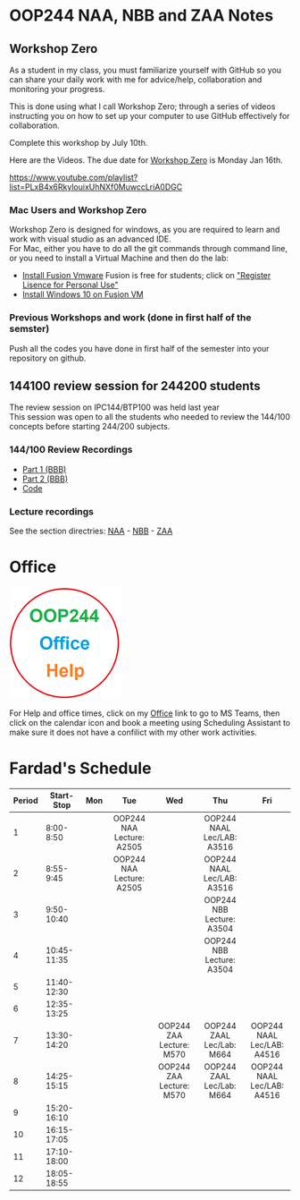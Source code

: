 # OOP244 NAA, NBB and ZAA Notes


## Workshop Zero
As a student in my class, you must familiarize yourself with GitHub so you can share your daily work with me for advice/help, collaboration and monitoring your progress. 

This is done using what I call Workshop Zero; through a series of videos instructing you on how to set up your computer to use GitHub effectively for collaboration.
 
Complete this workshop by July 10th.

Here are the Videos. The due date for [Workshop Zero](https://www.youtube.com/playlist?list=PLxB4x6RkylouixUhNXf0MuwccLriA0DGC) is Monday Jan 16th.

https://www.youtube.com/playlist?list=PLxB4x6RkylouixUhNXf0MuwccLriA0DGC

### Mac Users and Workshop Zero
Workshop Zero is designed for windows, as you are required to learn and work with visual studio as an advanced IDE.<br />
For Mac, either you have to do all the git commands through command line, or you need to install a Virtual Machine and then do the lab:
- [Install Fusion Vmware](https://www.vmware.com/ca/products/fusion/fusion-evaluation.html) Fusion is free for students; click on ["Register Lisence for Personal Use"](https://customerconnect.vmware.com/web/vmware/evalcenter?p=fusion-player-personal) 
- [Install Windows 10 on Fusion VM](https://www.groovypost.com/howto/create-custom-virtual-machine-vmware-fusion/)

### Previous Workshops and work (done in first half of the semster)

Push all the codes you have done in first half of the semester into your repository on github.

## 144100 review session  for 244200 students
The review session on IPC144/BTP100 was held last year<br />
This session was open to all the students who needed to review the 144/100 concepts before starting 244/200 subjects.<br />


### 144/100 Review Recordings

- [Part 1 (BBB)](https://recordings.rna2.blindsidenetworks.com/senecacollege/142746f4e9d27ffabde29661522c53351062c6d5-1652708621059/capture/)
- [Part 2 (BBB)](https://recordings.rna2.blindsidenetworks.com/senecacollege/142746f4e9d27ffabde29661522c53351062c6d5-1652719820097/capture/)
- [Code](144100Review/Code/)

### Lecture recordings
See the section directries: <a href="NAA/README.md" target="_blank">NAA</a> - <a href="NBB/README.md" target="_blank">NBB</a> - <a href="ZAA/README.md" target="_blank">ZAA</a>

# Office
[![Fardad Office](images/244Office.png)](https://teams.microsoft.com/l/channel/19%3aVPwdlcFX6UVD-3Rm_mrQt3qjO_lBKOEbisgwKSFK0Ls1%40thread.tacv2/General?groupId=a0cd7d51-8588-4fab-9ae0-7e08821c232b&tenantId=eb34f74a-58e7-4a8b-9e59-433e4c412757)

For Help and office times, click on my  [Office](https://teams.microsoft.com/l/channel/19%3adWp8NHtKn8C43A1EsfN70Dkxi00NNSdWT5H_5RzVDI41%40thread.tacv2/General?groupId=c8867f6e-1fdd-4571-851b-6f5907940a53&tenantId=eb34f74a-58e7-4a8b-9e59-433e4c412757)  link to go to MS Teams, then click on the calendar icon and book a meeting using Scheduling Assistant to make sure it does not have a confilict with my other work activities.

# Fardad's Schedule
| Period | Start-Stop  | Mon | Tue | Wed | Thu | Fri |
|--------|-------------|:-----------------:|:-----------------:|:-----------------:|:-----------------:|:-----------------:|
| 1      | 8:00-8:50   |     |  OOP244 NAA <br /> Lecture: A2505    |     |  OOP244 NAAL <br /> Lec/LAB: A3516   |    |
| 2      | 8:55-9:45   |     |   OOP244 NAA <br /> Lecture: A2505    |     |   OOP244 NAAL <br /> Lec/LAB: A3516 |     |
| 3      | 9:50-10:40  |     |      |     |  OOP244 NBB <br /> Lecture: A3504   |        |
| 4      | 10:45-11:35 |     |   |     |  OOP244 NBB <br /> Lecture: A3504  |      |
| 5      | 11:40-12:30 |   |     |     |     |     |
| 6      | 12:35-13:25 |   |      |      |      |       |
| 7      | 13:30-14:20 |    |     |  OOP244 ZAA <br /> Lecture: M570     |  OOP244 ZAAL <br /> Lec/Lab: M664   |  OOP244 NAAL <br /> Lec/LAB: A4516    |
| 8      | 14:25-15:15 |     |       |  OOP244 ZAA <br /> Lecture: M570   |  OOP244 ZAAL <br /> Lec/Lab: M664  |  OOP244 NAAL <br /> Lec/LAB: A4516    |
| 9      | 15:20-16:10 |     |      |     |      |       |
| 10     | 16:15-17:05 |     |   |    |      |     |
| 11     | 17:10-18:00 |       |     |     |      |      |
| 12     | 18:05-18:55 |       |     |   |      |      |
